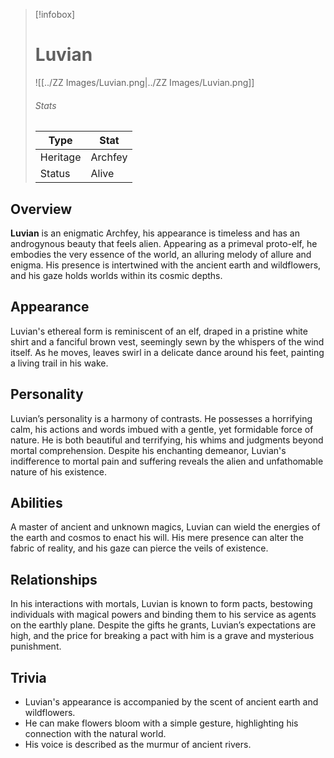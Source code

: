 > [!infobox]
> # Luvian
> ![[../ZZ Images/Luvian.png|../ZZ Images/Luvian.png]]
> ###### Stats
> | Type |  Stat |
> |---|---|
> | Heritage | Archfey |
> | Status | Alive |


## Overview
**Luvian** is an enigmatic Archfey, his appearance is timeless and has an androgynous beauty that feels alien. Appearing as a primeval proto-elf, he embodies the very essence of the world, an alluring melody of allure and enigma. His presence is intertwined with the ancient earth and wildflowers, and his gaze holds worlds within its cosmic depths.

## Appearance
Luvian's ethereal form is reminiscent of an elf, draped in a pristine white shirt and a fanciful brown vest, seemingly sewn by the whispers of the wind itself. As he moves, leaves swirl in a delicate dance around his feet, painting a living trail in his wake.

## Personality
Luvian’s personality is a harmony of contrasts. He possesses a horrifying calm, his actions and words imbued with a gentle, yet formidable force of nature. He is both beautiful and terrifying, his whims and judgments beyond mortal comprehension. Despite his enchanting demeanor, Luvian's indifference to mortal pain and suffering reveals the alien and unfathomable nature of his existence.

## Abilities
A master of ancient and unknown magics, Luvian can wield the energies of the earth and cosmos to enact his will. His mere presence can alter the fabric of reality, and his gaze can pierce the veils of existence.

## Relationships
In his interactions with mortals, Luvian is known to form pacts, bestowing individuals with magical powers and binding them to his service as agents on the earthly plane. Despite the gifts he grants, Luvian’s expectations are high, and the price for breaking a pact with him is a grave and mysterious punishment.

## Trivia
- Luvian's appearance is accompanied by the scent of ancient earth and wildflowers.
- He can make flowers bloom with a simple gesture, highlighting his connection with the natural world.
- His voice is described as the murmur of ancient rivers.
